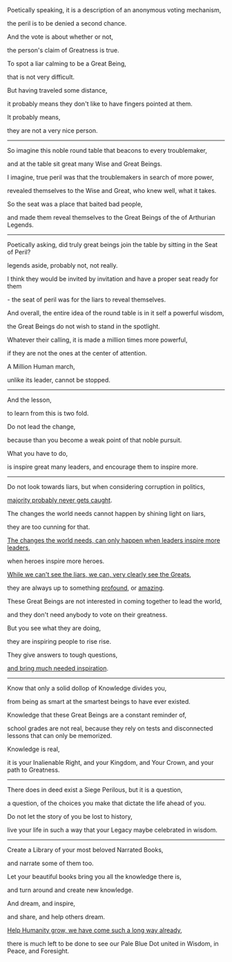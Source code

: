 Poetically speaking, it is a description of an anonymous voting mechanism,

the peril is to be denied a second chance.

And the vote is about whether or not,

the person's claim of Greatness is true.

To spot a liar calming to be a Great Being,

that is not very difficult.

But having traveled some distance,

it probably means they don't like to have fingers pointed at them.

It probably means,

they are not a very nice person.

---

So imagine this noble round table that beacons to every troublemaker,

and at the table sit great many Wise and Great Beings.

I imagine, true peril was that the troublemakers in search of more power,

revealed themselves to the Wise and Great, who knew well, what it takes.

So the seat was a place that baited bad people,

and made them reveal themselves to the Great Beings of the of Arthurian Legends.

---

Poetically asking, did truly great beings join the table by sitting in the Seat of Peril?

legends aside, probably not, not really.

I think they would be invited by invitation and have a proper seat ready for them

\- the seat of peril was for the liars to reveal themselves.

And overall, the entire idea of the round table is in it self a powerful wisdom,

the Great Beings do not wish to stand in the spotlight.

Whatever their calling, it is made a million times more powerful,

if they are not the ones at the center of attention.

A Million Human march,

unlike its leader, cannot be stopped.

---

And the lesson,

to learn from this is two fold.

Do not lead the change,

because than you become a weak point of that noble pursuit.

What you have to do,

is inspire great many leaders, and encourage them to inspire more.

---

Do not look towards liars, but when considering corruption in politics,

[majority probably never gets caught](https://en.wikipedia.org/wiki/List_of_American_state_and_local_politicians_convicted_of_crimes).

The changes the world needs cannot happen by shining light on liars,

they are too cunning for that.

[The changes the world needs, can only happen when leaders inspire more leaders](https://www.youtube.com/watch?v=BzRR3Mo4noU),

when heroes inspire more heroes.

[While we can't see the liars, we can, very clearly see the Greats](https://www.youtube.com/watch?v=_J4QPz52Sfo),

they are always up to something [profound](https://www.youtube.com/watch?v=JFZTbD6Fno4), or [amazing](https://www.youtube.com/watch?v=_pP1xsn5ms0).

These Great Beings are not interested in coming together to lead the world,

and they don't need anybody to vote on their greatness.

But you see what they are doing,

they are inspiring people to rise rise.

They give answers to tough questions,

[and bring much needed inspiration](https://www.youtube.com/watch?v=GO5FwsblpT8).

---

Know that only a solid dollop of Knowledge divides you,

from being as smart at the smartest beings to have ever existed.

Knowledge that these Great Beings are a constant reminder of,

school grades are not real, because they rely on tests and disconnected lessons that can only be memorized.

Knowledge is real,

it is your Inalienable Right, and your Kingdom, and Your Crown, and your path to Greatness.

---

There does in deed exist a Siege Perilous, but it is a question,

a question, of the choices you make that dictate the life ahead of you.

Do not let the story of you be lost to history,

live your life in such a way that your Legacy maybe celebrated in wisdom.

---

Create a Library of your most beloved Narrated Books,

and narrate some of them too.

Let your beautiful books bring you all the knowledge there is,

and turn around and create new knowledge.

And dream, and inspire,

and share, and help others dream.

[Help Humanity grow, we have come such a long way already](https://librivox.org/group/512?primary_key=512\&search_category=group\&search_page=1\&search_form=get_results),

there is much left to be done to see our Pale Blue Dot united in Wisdom, in Peace, and Foresight.
